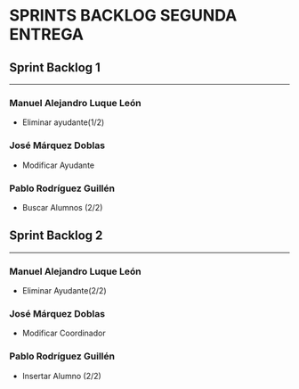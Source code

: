# **SPRINTS BACKLOG SEGUNDA ENTREGA**

## Sprint Backlog 1

---

### Manuel Alejandro Luque León

* Eliminar ayudante(1/2)

### José Márquez Doblas

* Modificar Ayudante

### Pablo Rodríguez Guillén

* Buscar Alumnos (2/2)

## Sprint Backlog 2

---

### Manuel Alejandro Luque León

* Eliminar Ayudante(2/2)

### José Márquez Doblas

* Modificar Coordinador

### Pablo Rodríguez Guillén

* Insertar Alumno (2/2)
